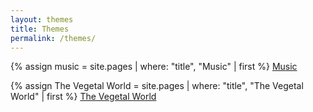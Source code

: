```yaml
---
layout: themes
title: Themes
permalink: /themes/
---
```


{% assign music = site.pages | where: "title", "Music" | first %}
<a href="{{ music.url | relative_url }}">Music</a>

{% assign The Vegetal World = site.pages | where: "title", "The Vegetal World" | first %}
<a href="{{ The Vegetal World.url | relative_url }}">The Vegetal World</a>